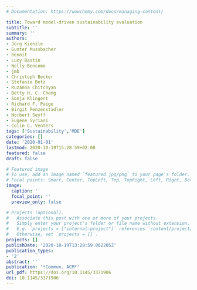 ```yaml
---
# Documentation: https://wowchemy.com/docs/managing-content/

title: Toward model-driven sustainability evaluation
subtitle: ''
summary: ''
authors:
- Jörg Kienzle
- Gunter Mussbacher
- benoit
- Lucy Bastin
- Nelly Bencomo
- jmb
- Christoph Becker
- Stefanie Betz
- Ruzanna Chitchyan
- Betty H. C. Cheng
- Sonja Klingert
- Richard F. Paige
- Birgit Penzenstadler
- Norbert Seyff
- Eugene Syriani
- Colin C. Venters
tags: ['Sustainability','MDE']
categories: []
date: '2020-01-01'
lastmod: 2020-10-19T15:28:59+02:00
featured: false
draft: false

# Featured image
# To use, add an image named `featured.jpg/png` to your page's folder.
# Focal points: Smart, Center, TopLeft, Top, TopRight, Left, Right, BottomLeft, Bottom, BottomRight.
image:
  caption: ''
  focal_point: ''
  preview_only: false

# Projects (optional).
#   Associate this post with one or more of your projects.
#   Simply enter your project's folder or file name without extension.
#   E.g. `projects = ["internal-project"]` references `content/project/deep-learning/index.md`.
#   Otherwise, set `projects = []`.
projects: []
publishDate: '2020-10-19T13:28:59.062205Z'
publication_types:
- '2'
abstract: ''
publication: '*Commun. ACM*'
url_pdf: https://doi.org/10.1145/3371906
doi: 10.1145/3371906
---
```

